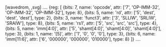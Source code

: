 [wavedrom, ,svg]
....
{reg: [
{bits: 7,  name: 'opcode',    attr: ['7', 'OP-IMM-32', 'OP-IMM-32', 'OP-IMM-32'], type: 8},
{bits: 5,  name: 'rd',        attr: ['5', 'dest', 'dest', 'dest'], type: 2},
{bits: 3,  name: 'funct3',    attr: ['3', 'SLLIW', 'SRLIW', 'SRAIW'], type: 8},
{bits: 5,  name: 'rs1',       attr: ['5', 'src', 'src', 'src'], type: 4},
{bits: 5,  name: 'imm[4:0]',  attr: ['5', 'shamt[4:0]', 'shamt[4:0]', 'shamt[4:0]'], type: 3},
{bits: 1,  name: '[5]',    attr: ['1', '0', '0', '0'], type: 3},
{bits: 6,  name: 'imm[11:6]', attr: ['6', '000000', '000000', '010000'], type: 8}
]}
....
